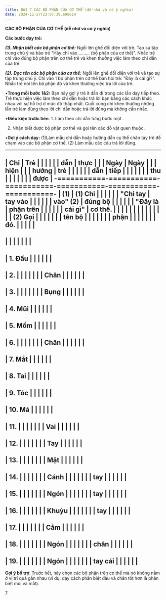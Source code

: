 ```yaml
---
title: BÀI 7 CÁC BỘ PHẬN CỦA CƠ THỂ (dễ nhớ và có ý nghĩa)
date: 2024-11-27T23:07:39.698614
---
```


**CÁC BỘ PHẬN CỦA CƠ THỂ (dễ nhớ và có ý nghĩa)**

**Các bước dạy trẻ:**

***(1). Nhận biết các bộ phận cơ thể:*** Ngồi lên ghế đối diện với
trẻ. Tạo sự tập trung chú ý và bảo trẻ "Hãy chỉ vào.......... (bộ phận
của cơ thể)". Nhắc trẻ chỉ vào đúng bộ phận trên cơ thể trẻ và khen
thưởng việc làm theo chỉ dẫn của trẻ.

***(2). Đọc tên các bộ phận của cơ thể:*** Ngồi lên ghế đối diện với
trẻ và tạo sự tập trung chú ý. Chỉ vào 1 bộ phận trên cơ thể bạn hỏi
trẻ: "Đây là cái gì?". Nhắc trẻ nói tên bộ phận đó và khen thưởng việc
trả lời của trẻ.

•**Trong mỗi bước 1&2:** Bạn hãy gợi ý trẻ ít dần đi trong các lần dạy
tiếp theo. Trẻ thực hiện việc làm theo chỉ dẫn hoặc trả lời bạn bằng
các cách khác nhau với sự hỗ trợ ở mức độ thấp nhất. Cuối cùng chỉ
khen thưởng những lần trẻ làm đúng theo lời chỉ dẫn hoặc trả lời đúng
mà không cần nhắc.

•**Điều kiện trước tiên**: 1. Làm theo chỉ dẫn từng bước một .

2. Nhận biết được bộ phận cơ thể và gọi tên các đồ vật quen thuộc.

•**Gợi ý cách dạy:**
(1)Làm mẫu chỉ dẫn hoặc hướng dẫn cụ thể chân tay trẻ để chạm vào các
bộ phận cơ thể. (2) Làm mẫu các câu trả lời đúng.

-------------------------------------------------------------------------
| **Chỉ     | **Trẻ     |           |           |         |         |
| dẫn**     | thực      |           |           | **Ngày** | **Ngày** |
|           | hiện**    |           |           | **hướng | **trẻ   |
|           |           |           |           | dẫn**   | tiếp    |
|           |           |           |           |           | thu     |
|           |           |           |           |           | được**  |
-===========-===========-===========-===========-===========-===========-
| **(1)     | **(1) Chỉ |           |           |           |           |
| "Chỉ tay  | tay vào   |           |           |           |           |
| vào" (2)  | đúng bộ   |           |           |           |           |
| "Đây là   | phận trên |           |           |           |           |
| cái gì"** | cơ thể.** |           |           |           |           |
|           |           |           |           |           |           |
|           | **(2) Gọi |           |           |           |           |
|           | tên bộ    |           |           |           |           |
|           | phận      |           |           |           |           |
|           | đó.**     |           |           |           |           |
-------------------------------------------------------------------------
|           |           |           |           |           |           |
-------------------------------------------------------------------------
| 1. Đầu |           |           |           |           |           |
-------------------------------------------------------------------------
| 2.     |           |           |           |           |           |
| Chân    |           |           |           |           |           |
-------------------------------------------------------------------------
| 3.     |           |           |           |           |           |
| Bụng    |           |           |           |           |           |
-------------------------------------------------------------------------
| 4. Mũi |           |           |           |           |           |
-------------------------------------------------------------------------
| 5. Mồm |           |           |           |           |           |
-------------------------------------------------------------------------
| 6.     |           |           |           |           |           |
| Chân    |           |           |           |           |           |
-------------------------------------------------------------------------
| 7. Mắt |           |           |           |           |           |
-------------------------------------------------------------------------
| 8. Tai |           |           |           |           |           |
-------------------------------------------------------------------------
| 9. Tóc |           |           |           |           |           |
-------------------------------------------------------------------------
| 10. Má |           |           |           |           |           |
-------------------------------------------------------------------------
| 11.    |           |           |           |           |           |
| Vai     |           |           |           |           |           |
-------------------------------------------------------------------------
| 12.    |           |           |           |           |           |
| Tay     |           |           |           |           |           |
-------------------------------------------------------------------------
| 13.    |           |           |           |           |           |
| Mặt     |           |           |           |           |           |
-------------------------------------------------------------------------
| 14.    |           |           |           |           |           |
| Cánh    |           |           |           |           |           |
| tay     |           |           |           |           |           |
-------------------------------------------------------------------------
| 15.    |           |           |           |           |           |
| Ngón    |           |           |           |           |           |
| tay     |           |           |           |           |           |
-------------------------------------------------------------------------
| 16.    |           |           |           |           |           |
| Khuỷu   |           |           |           |           |           |
| tay     |           |           |           |           |           |
-------------------------------------------------------------------------
| 17.    |           |           |           |           |           |
| Cằm     |           |           |           |           |           |
-------------------------------------------------------------------------
| 18.    |           |           |           |           |           |
| Ngón    |           |           |           |           |           |
| chân    |           |           |           |           |           |
-------------------------------------------------------------------------
| 19.    |           |           |           |           |           |
| Ngón    |           |           |           |           |           |
| tay cái |           |           |           |           |           |
-------------------------------------------------------------------------

**Gợi ý bổ trợ**: Trước hết, hãy chọn các bộ phận trên cơ thể mà nó
không nằm ở vị trí quá gần nhau (ví dụ: dạy cách phân biệt đầu và chân
tốt hơn là phân biệt mũi và mắt).

7


